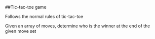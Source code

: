 ##Tic-tac-toe game

Follows the normal rules of tic-tac-toe

Given an array of moves, determine who is the winner at the end of the given move set